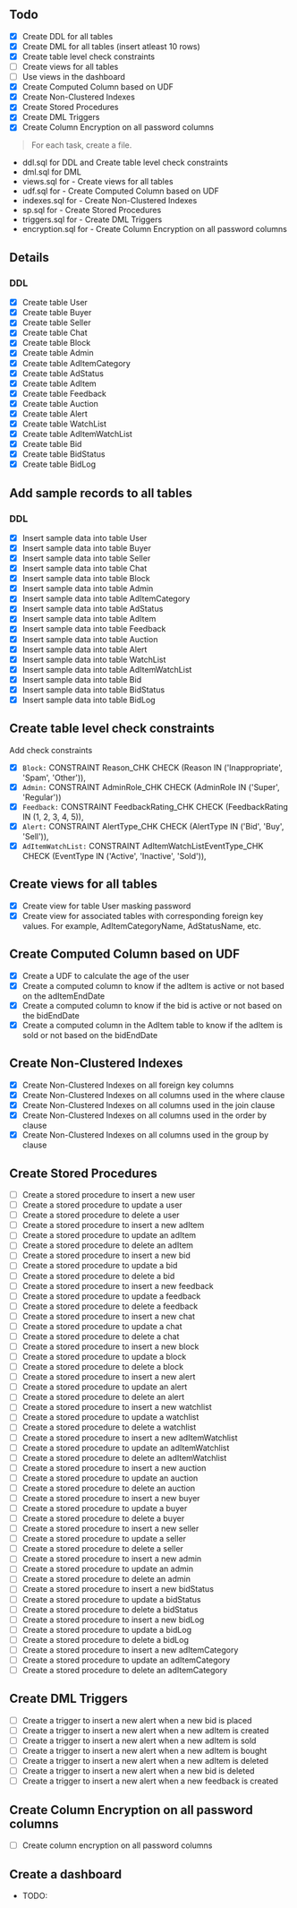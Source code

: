 ## Todo

- [x] Create DDL for all tables
- [x] Create DML for all tables (insert atleast 10 rows)
- [x] Create table level check constraints
- [ ] Create views for all tables
- [ ] Use views in the dashboard
- [x] Create Computed Column based on UDF
- [x] Create Non-Clustered Indexes
- [x] Create Stored Procedures
- [x] Create DML Triggers
- [x] Create Column Encryption on all password columns

> For each task, create a file.

- ddl.sql for DDL and Create table level check constraints
- dml.sql for DML
- views.sql for - Create views for all tables
- udf.sql for - Create Computed Column based on UDF
- indexes.sql for - Create Non-Clustered Indexes
- sp.sql for - Create Stored Procedures
- triggers.sql for - Create DML Triggers
- encryption.sql for - Create Column Encryption on all password columns

## Details

### DDL

- [x] Create table User
- [x] Create table Buyer
- [x] Create table Seller
- [x] Create table Chat
- [x] Create table Block
- [x] Create table Admin
- [x] Create table AdItemCategory
- [x] Create table AdStatus
- [x] Create table AdItem
- [x] Create table Feedback
- [x] Create table Auction
- [x] Create table Alert
- [x] Create table WatchList
- [x] Create table AdItemWatchList
- [x] Create table Bid
- [x] Create table BidStatus
- [x] Create table BidLog

## Add sample records to all tables

### DDL

- [x] Insert sample data into table User
- [x] Insert sample data into table Buyer
- [x] Insert sample data into table Seller
- [x] Insert sample data into table Chat
- [x] Insert sample data into table Block
- [x] Insert sample data into table Admin
- [x] Insert sample data into table AdItemCategory
- [x] Insert sample data into table AdStatus
- [x] Insert sample data into table AdItem
- [x] Insert sample data into table Feedback
- [x] Insert sample data into table Auction
- [x] Insert sample data into table Alert
- [x] Insert sample data into table WatchList
- [x] Insert sample data into table AdItemWatchList
- [x] Insert sample data into table Bid
- [x] Insert sample data into table BidStatus
- [x] Insert sample data into table BidLog

## Create table level check constraints

Add check constraints

- [x] `Block:` CONSTRAINT Reason_CHK CHECK (Reason IN ('Inappropriate', 'Spam', 'Other')),
- [x] `Admin:` CONSTRAINT AdminRole_CHK CHECK (AdminRole IN ('Super', 'Regular'))
- [x] `Feedback:` CONSTRAINT FeedbackRating_CHK CHECK (FeedbackRating IN (1, 2, 3, 4, 5)),
- [x] `Alert:` CONSTRAINT AlertType_CHK CHECK (AlertType IN ('Bid', 'Buy', 'Sell')),
- [x] `AdItemWatchList:` CONSTRAINT AdItemWatchListEventType_CHK CHECK (EventType IN ('Active', 'Inactive', 'Sold')),

## Create views for all tables

- [x] Create view for table User masking password
- [x] Create view for associated tables with corresponding foreign key values. For example, AdItemCategoryName, AdStatusName, etc.

## Create Computed Column based on UDF

- [x] Create a UDF to calculate the age of the user
- [x] Create a computed column to know if the adItem is active or not based on the adItemEndDate
- [x] Create a computed column to know if the bid is active or not based on the bidEndDate
- [x] Create a computed column in the AdItem table to know if the adItem is sold or not based on the bidEndDate

## Create Non-Clustered Indexes

- [x] Create Non-Clustered Indexes on all foreign key columns
- [x] Create Non-Clustered Indexes on all columns used in the where clause
- [x] Create Non-Clustered Indexes on all columns used in the join clause
- [x] Create Non-Clustered Indexes on all columns used in the order by clause
- [x] Create Non-Clustered Indexes on all columns used in the group by clause

## Create Stored Procedures

- [ ] Create a stored procedure to insert a new user
- [ ] Create a stored procedure to update a user
- [ ] Create a stored procedure to delete a user
- [ ] Create a stored procedure to insert a new adItem
- [ ] Create a stored procedure to update an adItem
- [ ] Create a stored procedure to delete an adItem
- [ ] Create a stored procedure to insert a new bid
- [ ] Create a stored procedure to update a bid
- [ ] Create a stored procedure to delete a bid
- [ ] Create a stored procedure to insert a new feedback
- [ ] Create a stored procedure to update a feedback
- [ ] Create a stored procedure to delete a feedback
- [ ] Create a stored procedure to insert a new chat
- [ ] Create a stored procedure to update a chat
- [ ] Create a stored procedure to delete a chat
- [ ] Create a stored procedure to insert a new block
- [ ] Create a stored procedure to update a block
- [ ] Create a stored procedure to delete a block
- [ ] Create a stored procedure to insert a new alert
- [ ] Create a stored procedure to update an alert
- [ ] Create a stored procedure to delete an alert
- [ ] Create a stored procedure to insert a new watchlist
- [ ] Create a stored procedure to update a watchlist
- [ ] Create a stored procedure to delete a watchlist
- [ ] Create a stored procedure to insert a new adItemWatchlist
- [ ] Create a stored procedure to update an adItemWatchlist
- [ ] Create a stored procedure to delete an adItemWatchlist
- [ ] Create a stored procedure to insert a new auction
- [ ] Create a stored procedure to update an auction
- [ ] Create a stored procedure to delete an auction
- [ ] Create a stored procedure to insert a new buyer
- [ ] Create a stored procedure to update a buyer
- [ ] Create a stored procedure to delete a buyer
- [ ] Create a stored procedure to insert a new seller
- [ ] Create a stored procedure to update a seller
- [ ] Create a stored procedure to delete a seller
- [ ] Create a stored procedure to insert a new admin
- [ ] Create a stored procedure to update an admin
- [ ] Create a stored procedure to delete an admin
- [ ] Create a stored procedure to insert a new bidStatus
- [ ] Create a stored procedure to update a bidStatus
- [ ] Create a stored procedure to delete a bidStatus
- [ ] Create a stored procedure to insert a new bidLog
- [ ] Create a stored procedure to update a bidLog
- [ ] Create a stored procedure to delete a bidLog
- [ ] Create a stored procedure to insert a new adItemCategory
- [ ] Create a stored procedure to update an adItemCategory
- [ ] Create a stored procedure to delete an adItemCategory

## Create DML Triggers

- [ ] Create a trigger to insert a new alert when a new bid is placed
- [ ] Create a trigger to insert a new alert when a new adItem is created
- [ ] Create a trigger to insert a new alert when a new adItem is sold
- [ ] Create a trigger to insert a new alert when a new adItem is bought
- [ ] Create a trigger to insert a new alert when a new adItem is deleted
- [ ] Create a trigger to insert a new alert when a new bid is deleted
- [ ] Create a trigger to insert a new alert when a new feedback is created

## Create Column Encryption on all password columns

- [ ] Create column encryption on all password columns

## Create a dashboard

- TODO:
